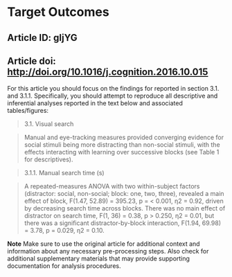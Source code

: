 # Target Outcomes
## Article ID: gIjYG
## Article doi: http://doi.org/10.1016/j.cognition.2016.10.015

For this article you should focus on the findings for reported in section 3.1. and 3.1.1.  Specifically, you should attempt to reproduce all descriptive and inferential analyses reported in the text below and associated tables/figures:

> 3.1. Visual search

> Manual and eye-tracking measures provided converging evidence for social stimuli being more distracting than non-social stimuli, with the effects interacting with learning over successive blocks (see Table 1 for descriptives).

> 3.1.1. Manual search time (s)

> A repeated-measures ANOVA with two within-subject factors (distractor: social, non-social; block: one, two, three), revealed a main effect of block, F(1.47, 52.89) = 395.23, p = < 0.001, η2 = 0.92, driven by decreasing search time across blocks. There was no main effect of distractor on search time, F(1, 36) = 0.38, p > 0.250, η2 = 0.01, but there was a significant distractor-by-block interaction, F(1.94, 69.98) = 3.78, p = 0.029, η2 = 0.10.

**Note**
Make sure to use the original article for additional context and information about any necessary pre-processing steps. Also check for additional supplementary materials that may provide supporting documentation for analysis procedures.

